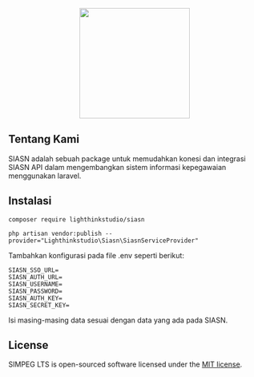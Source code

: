 <p align="center"><a href="https://laravel.com" target="_blank"><img src="https://lighthinkstudio.com/assets/images/logo/lighthink_indigo.png" width="220"></a></p>

## Tentang Kami

SIASN adalah sebuah package untuk memudahkan konesi dan integrasi SIASN API dalam mengembangkan sistem informasi kepegawaian menggunakan laravel.

## Instalasi

```
composer require lighthinkstudio/siasn
```

```
php artisan vendor:publish --provider="Lighthinkstudio\Siasn\SiasnServiceProvider"
```

Tambahkan konfigurasi pada file .env seperti berikut:
```
SIASN_SSO_URL=
SIASN_AUTH_URL=
SIASN_USERNAME=
SIASN_PASSWORD=
SIASN_AUTH_KEY=
SIASN_SECRET_KEY=
```
Isi masing-masing data sesuai dengan data yang ada pada SIASN.

## License
SIMPEG LTS is open-sourced software licensed under the [MIT license](https://opensource.org/licenses/MIT).
